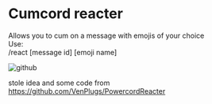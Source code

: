 # Cumcord reacter

Allows you to cum on a message with emojis of your choice <br />
Use:<br />
/react [message id] [emoji name] <br />
  
![github](https://cdn.upload.systems/uploads/lYthuq6p.gif) <br />

stole idea and some code from https://github.com/VenPlugs/PowercordReacter
